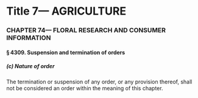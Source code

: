 
# Title 7— AGRICULTURE
### CHAPTER 74— FLORAL RESEARCH AND CONSUMER INFORMATION
#### § 4309. Suspension and termination of orders
##### (c) Nature of order

The termination or suspension of any order, or any provision thereof, shall not be considered an order within the meaning of this chapter.
